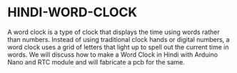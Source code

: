 # HINDI-WORD-CLOCK
A word clock is a type of clock that displays the time using words rather than numbers. Instead of using traditional clock hands or digital numbers, a word clock uses a grid of letters that light up to spell out the current time in words.
We will discuss how to make a Word Clock in Hindi with Arduino Nano and RTC module and will fabricate a pcb for the same. 
